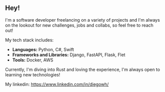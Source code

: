 ## Hey!

I'm a software developer freelancing on a variety of projects and I'm always on the lookout for new challenges, jobs and collabs, so feel free to reach out!

My tech stack includes:
- **Languages:** Python, C#, Swift
- **Frameworks and Libraries:** Django, FastAPI, Flask, Flet
- **Tools:** Docker, AWS

Currently, I'm diving into Rust and loving the experience, I'm always open to learning new technologies!

My linkedin: https://www.linkedin.com/in/diegowh/
